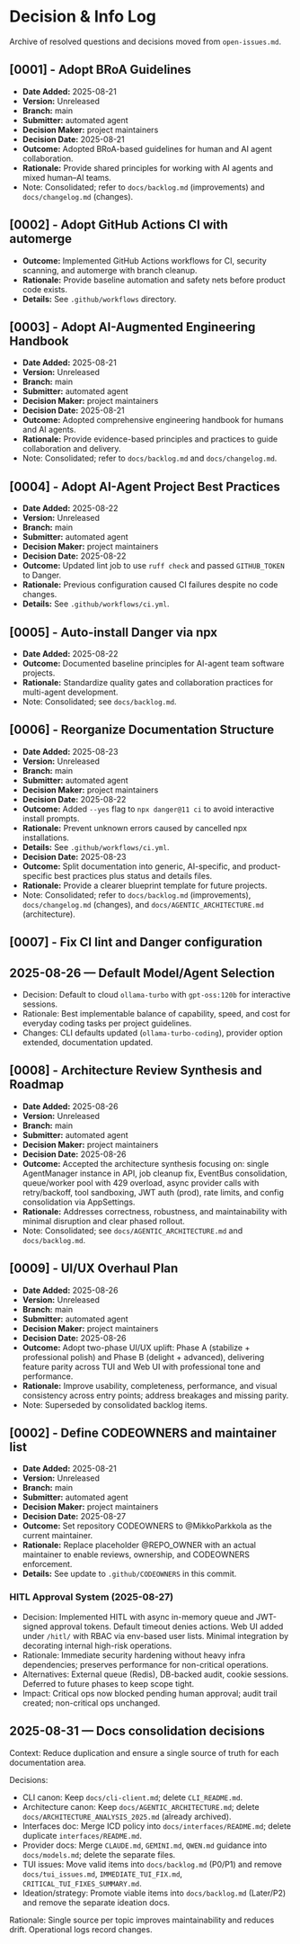 # Decision & Info Log

Archive of resolved questions and decisions moved from `open-issues.md`.

<!--
Template:
## [ID] - Title
- **Date Added:** YYYY-MM-DD
- **Version:** vX.Y.Z
- **Branch:** https://example.com/branch
- **Submitter:** name
- **Decision Maker:** name
- **Decision Date:** YYYY-MM-DD
- **Outcome:** what was decided
- **Rationale:** why
- **Details:** links to commits/PRs/docs
-->
## [0001] - Adopt BRoA Guidelines
- **Date Added:** 2025-08-21
- **Version:** Unreleased
- **Branch:** main
- **Submitter:** automated agent
- **Decision Maker:** project maintainers
- **Decision Date:** 2025-08-21
- **Outcome:** Adopted BRoA-based guidelines for human and AI agent collaboration.
- **Rationale:** Provide shared principles for working with AI agents and mixed human–AI teams.
- Note: Consolidated; refer to `docs/backlog.md` (improvements) and `docs/changelog.md` (changes).

## [0002] - Adopt GitHub Actions CI with automerge
- **Outcome:** Implemented GitHub Actions workflows for CI, security scanning, and automerge with branch cleanup.
- **Rationale:** Provide baseline automation and safety nets before product code exists.
- **Details:** See `.github/workflows` directory.

## [0003] - Adopt AI-Augmented Engineering Handbook
- **Date Added:** 2025-08-21
- **Version:** Unreleased
- **Branch:** main
- **Submitter:** automated agent
- **Decision Maker:** project maintainers
- **Decision Date:** 2025-08-21
- **Outcome:** Adopted comprehensive engineering handbook for humans and AI agents.
- **Rationale:** Provide evidence-based principles and practices to guide collaboration and delivery.
- Note: Consolidated; refer to `docs/backlog.md` and `docs/changelog.md`.


## [0004] - Adopt AI-Agent Project Best Practices
- **Date Added:** 2025-08-22
- **Version:** Unreleased
- **Branch:** main
- **Submitter:** automated agent
- **Decision Maker:** project maintainers
- **Decision Date:** 2025-08-22
- **Outcome:** Updated lint job to use `ruff check` and passed `GITHUB_TOKEN` to Danger.
- **Rationale:** Previous configuration caused CI failures despite no code changes.
- **Details:** See `.github/workflows/ci.yml`.

## [0005] - Auto-install Danger via npx
- **Date Added:** 2025-08-22
- **Outcome:** Documented baseline principles for AI-agent team software projects.
- **Rationale:** Standardize quality gates and collaboration practices for multi-agent development.
- Note: Consolidated; see `docs/backlog.md`.

## [0006] - Reorganize Documentation Structure
- **Date Added:** 2025-08-23
- **Version:** Unreleased
- **Branch:** main
- **Submitter:** automated agent
- **Decision Maker:** project maintainers
- **Decision Date:** 2025-08-22
- **Outcome:** Added `--yes` flag to `npx danger@11 ci` to avoid interactive install prompts.
- **Rationale:** Prevent unknown errors caused by cancelled npx installations.
- **Details:** See `.github/workflows/ci.yml`.
- **Decision Date:** 2025-08-23
- **Outcome:** Split documentation into generic, AI-specific, and product-specific best practices plus status and details files.
- **Rationale:** Provide a clearer blueprint template for future projects.
- Note: Consolidated; refer to `docs/backlog.md` (improvements), `docs/changelog.md` (changes), and `docs/AGENTIC_ARCHITECTURE.md` (architecture).

## [0007] - Fix CI lint and Danger configuration
## 2025-08-26 — Default Model/Agent Selection

- Decision: Default to cloud `ollama-turbo` with `gpt-oss:120b` for interactive sessions.
- Rationale: Best implementable balance of capability, speed, and cost for everyday coding tasks per project guidelines.
- Changes: CLI defaults updated (`ollama-turbo-coding`), provider option extended, documentation updated.

## [0008] - Architecture Review Synthesis and Roadmap
- **Date Added:** 2025-08-26
- **Version:** Unreleased
- **Branch:** main
- **Submitter:** automated agent
- **Decision Maker:** project maintainers
- **Decision Date:** 2025-08-26
- **Outcome:** Accepted the architecture synthesis focusing on: single AgentManager instance in API, job cleanup fix, EventBus consolidation, queue/worker pool with 429 overload, async provider calls with retry/backoff, tool sandboxing, JWT auth (prod), rate limits, and config consolidation via AppSettings.
- **Rationale:** Addresses correctness, robustness, and maintainability with minimal disruption and clear phased rollout.
- Note: Consolidated; see `docs/AGENTIC_ARCHITECTURE.md` and `docs/backlog.md`.
## [0009] - UI/UX Overhaul Plan
- **Date Added:** 2025-08-26
- **Version:** Unreleased
- **Branch:** main
- **Submitter:** automated agent
- **Decision Maker:** project maintainers
- **Decision Date:** 2025-08-26
- **Outcome:** Adopt two-phase UI/UX uplift: Phase A (stabilize + professional polish) and Phase B (delight + advanced), delivering feature parity across TUI and Web UI with professional tone and performance.
- **Rationale:** Improve usability, completeness, performance, and visual consistency across entry points; address breakages and missing parity.
- Note: Superseded by consolidated backlog items.

## [0002] - Define CODEOWNERS and maintainer list
- **Date Added:** 2025-08-21
- **Version:** Unreleased
- **Branch:** main
- **Submitter:** automated agent
- **Decision Maker:** project maintainers
- **Decision Date:** 2025-08-27
- **Outcome:** Set repository CODEOWNERS to @MikkoParkkola as the current maintainer.
- **Rationale:** Replace placeholder @REPO_OWNER with an actual maintainer to enable reviews, ownership, and CODEOWNERS enforcement.
- **Details:** See update to `.github/CODEOWNERS` in this commit.
### HITL Approval System (2025-08-27)

- Decision: Implemented HITL with async in-memory queue and JWT-signed approval tokens. Default timeout denies actions. Web UI added under `/hitl/` with RBAC via env-based user lists. Minimal integration by decorating internal high-risk operations.
- Rationale: Immediate security hardening without heavy infra dependencies; preserves performance for non-critical operations.
- Alternatives: External queue (Redis), DB-backed audit, cookie sessions. Deferred to future phases to keep scope tight.
- Impact: Critical ops now blocked pending human approval; audit trail created; non-critical ops unchanged.
## 2025-08-31 — Docs consolidation decisions

Context: Reduce duplication and ensure a single source of truth for each documentation area.

Decisions:
- CLI canon: Keep `docs/cli-client.md`; delete `CLI_README.md`.
- Architecture canon: Keep `docs/AGENTIC_ARCHITECTURE.md`; delete `docs/ARCHITECTURE_ANALYSIS_2025.md` (already archived).
- Interfaces doc: Merge ICD policy into `docs/interfaces/README.md`; delete duplicate `interfaces/README.md`.
- Provider docs: Merge `CLAUDE.md`, `GEMINI.md`, `QWEN.md` guidance into `docs/models.md`; delete the separate files.
- TUI issues: Move valid items into `docs/backlog.md` (P0/P1) and remove `docs/tui_issues.md`, `IMMEDIATE_TUI_FIX.md`, `CRITICAL_TUI_FIXES_SUMMARY.md`.
- Ideation/strategy: Promote viable items into `docs/backlog.md` (Later/P2) and remove the separate ideation docs.

Rationale: Single source per topic improves maintainability and reduces drift. Operational logs record changes.

